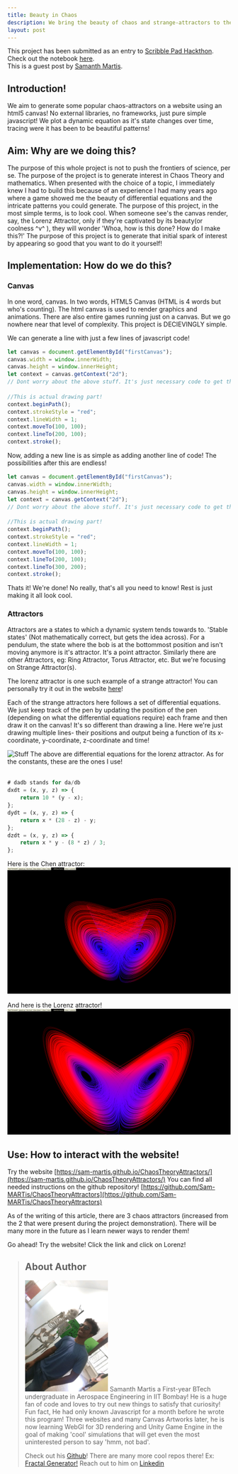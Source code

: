 ```yaml
---
title: Beauty in Chaos
description: We bring the beauty of chaos and strange-attractors to the browser using an html5 canvas and JavaScript.
layout: post
---
```


This project has been submitted as an entry to [Scribble Pad Hackthon](https://scribbler.live). Check out the notebook [here](https://app.scribbler.live).
<br> This is a guest post by [Samanth Martis](#about-author).
## Introduction!

We aim to generate some popular chaos-attractors on a website using an html5 canvas! No external libraries, no frameworks, just pure simple javascript! We plot a dynamic equation as it's state changes over time, tracing were it has been to be beautiful patterns!


## Aim: Why are we doing this?

The purpose of this whole project is not to push the frontiers of science, per se. The purpose of the project is to generate interest in Chaos Theory and mathematics. When presented with the choice of a topic, I immediately knew I had to build this because of an experience I had many years ago where a game showed me the beauty of differential equations and the intricate patterns you could generate. 
The purpose of this project, in the most simple terms, is to look cool. When someone see's the canvas render, say, the Lorenz Attractor, only if they're captivated by its beauty(or coolness ^v^ ), they will wonder 'Whoa, how is this done? How do I make this?!'
The purpose of this project is to generate that initial spark of interest by appearing so good that you want to do it yourself!



## Implementation: How do we do this?



### Canvas
In one word, canvas. In two words, HTML5 Canvas (HTML is 4 words but who's counting). 
The html canvas is used to render graphics and animations. There are also entire games running just on a canvas.
But we go nowhere near that level of complexity. This project is DECIEVINGLY simple. 

We can generate a line with just a few lines of javascript code!

```javascript
let canvas = document.getElementById("firstCanvas");
canvas.width = window.innerWidth;
canvas.height = window.innerHeight;
let context = canvas.getContext("2d");
// Dont worry about the above stuff. It's just necessary code to get the canvas running!

//This is actual drawing part!
context.beginPath();
context.strokeStyle = "red";
context.lineWidth = 1;
context.moveTo(100, 100);
context.lineTo(200, 100);
context.stroke();
```

Now, adding a new line is as simple as adding another line of code! The possibilities after this are endless! 
```javascript
let canvas = document.getElementById("firstCanvas");
canvas.width = window.innerWidth;
canvas.height = window.innerHeight;
let context = canvas.getContext("2d");
// Dont worry about the above stuff. It's just necessary code to get the canvas running!

//This is actual drawing part!
context.beginPath();
context.strokeStyle = "red";
context.lineWidth = 1;
context.moveTo(100, 100);
context.lineTo(200, 100);
context.lineTo(300, 200);
context.stroke();

```

Thats it! We're done!
No really, that's all you need to know!
Rest is just making it all look cool.

### Attractors

Attractors are a states to which a dynamic system tends towards to. 'Stable states' (Not mathematically correct, but gets the idea across). For a pendulum, the state where the bob is at the bottommost position and isn't moving anymore is it's attractor. It's a point attractor. 
Similarly there are other Attractors, eg: Ring Attractor, Torus Attractor, etc. 
But we're focusing on Strange Attractor(s).

The lorenz attractor is one such example of a strange attractor!
You can personally try it out in the website [here](https://sam-martis.github.io/ChaosTheoryAttractors/)!

Each of the strange attractors here follows a set of differential equations. We just keep track of the pen by updating the position of the pen (depending on what the differential equations require) each frame and then draw it on the canvas!
It's so different than drawing a line. Here we're just drawing multiple lines- their positions and output being a function of its x-coordinate, y-coordinate, z-coordinate and time!

![Stuff](https://wikimedia.org/api/rest_v1/media/math/render/svg/7928004d58943529a7be774575a62ca436a82a7f)
The above are differential equations for the lorenz attractor. As for the constants, these are the ones I use!

```javascript

# dadb stands for da/db
dxdt = (x, y, z) => {
	return 10 * (y - x);
};
dydt = (x, y, z) => {
	return x * (28 - z) - y;
};
dzdt = (x, y, z) => {
	return x * y - (8 * z) / 3;
};
```



Here is the Chen attractor:
![Chen Attractor](/scribblepad/ChaosTheoryAttractors/images/ChenAttractor.png)

And here is the Lorenz attractor!
![Lorenz Attractor](/scribblepad/ChaosTheoryAttractors/images/LorenzAttractor.png)


## Use: How to interact with the website!

Try the website  [https://sam-martis.github.io/ChaosTheoryAttractors/](https://sam-martis.github.io/ChaosTheoryAttractors/)
You can find all needed instructions on the github repository! 
[https://github.com/Sam-MARTis/ChaosTheoryAttractors](https://github.com/Sam-MARTis/ChaosTheoryAttractors)

As of the writing of this article, there are 3 chaos attractors (increased from the 2 that were present during the project demonstration). There will be many more in the future as I learn newer ways to render them!

Go ahead! Try the website! Click the link and click on Lorenz!




>## About Author
><img src='/scribblepad/ChaosTheoryAttractors/images/samanth.jpeg' style="height:250px"/>
>Samanth Martis a First-year BTech undergraduate in Aerospace Engineering in IIT Bombay! He is a huge fan of code and loves to try out new things to satisfy that curiosity! Fun fact, He had only known Javascript for a month before he wrote this program! Three websites and many Canvas Artworks later, he is now learning WebGl for 3D rendering and Unity Game Engine in the goal of making 'cool' simulations that will get even the most uninterested person to say 'hmm, not bad'.
>
>Check out his [Github](https://github.com/Sam-MARTis)! There are many more cool repos there! Ex: [Fractal Generator!](https://sam-martis.github.io/Fractal-Generator/) Reach out to him on [Linkedin](https://www.linkedin.com/in/samanth-martis-5309ab293/)
